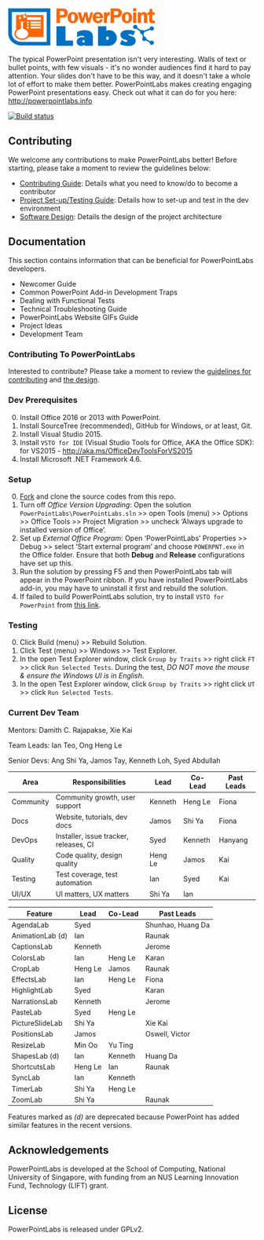 <img src="https://raw.githubusercontent.com/PowerPointLabs/PowerPointLabs-Installer/master/PowerPointLabsInstaller/PowerPointLabsInstallerUi/Resources/logo.png" width='300'>

The typical PowerPoint presentation isn't very interesting. Walls of text or bullet points, with few visuals - it's no wonder audiences find it hard to pay attention.
Your slides don't have to be this way, and it doesn't take a whole lot of effort to make them better.
PowerPointLabs makes creating engaging PowerPoint presentations easy. Check out what it can do for you here: http://powerpointlabs.info

[![Build status](https://img.shields.io/appveyor/ci/kai33/powerpointlabs/master.svg)](https://ci.appveyor.com/project/kai33/powerpointlabs)

## Contributing
We welcome any contributions to make PowerPointLabs better! Before starting, please take a moment to review the guidelines below:
* [Contributing Guide](https://github.com/PowerPointLabs/powerpointlabs/blob/master/.github/CONTRIBUTING.md): Details what you need to know/do to become a contributor
* [Project Set-up/Testing Guide](https://github.com/PowerPointLabs/PowerPointLabs/blob/master/doc/ProjectSetUp.md): Details how to set-up and test in the dev environment
* [Software Design](https://github.com/PowerPointLabs/PowerPointLabs/blob/master/doc/SoftwareDesign.md): Details the design of the project architecture 

## Documentation
This section contains information that can be beneficial for PowerPointLabs developers.
* Newcomer Guide
* Common PowerPoint Add-in Development Traps
* Dealing with Functional Tests
* Technical Troubleshooting Guide
* PowerPointLabs Website GIFs Guide
* Project Ideas
* Development Team

### Contributing To PowerPointLabs
Interested to contribute? Please take a moment to review the [guidelines for contributing](https://github.com/PowerPointLabs/powerpointlabs/blob/master/.github/CONTRIBUTING.md) and [the design](https://github.com/PowerPointLabs/PowerPointLabs/blob/master/doc/SoftwareDesign.md).

### Dev Prerequisites
0. Install Office 2016 or 2013 with PowerPoint.
1. Install SourceTree (recommended), GitHub for Windows, or at least, Git.
2. Install Visual Studio 2015.
3. Install `VSTO for IDE` (Visual Studio Tools for Office, AKA the Office SDK):<br>
   for VS2015 - http://aka.ms/OfficeDevToolsForVS2015<br>
4. Install Microsoft .NET Framework 4.6.

### Setup
0. [Fork](http://help.github.com/fork-a-repo/) and clone the source codes from this repo.
1. Turn off *Office Version Upgrading*: Open the solution `PowerPointLabs\PowerPointLabs.sln` >> open Tools (menu) >> Options >> Office Tools >> Project Migration >> uncheck ‘Always upgrade to installed version of Office’.
2. Set up *External Office Program*: Open ‘PowerPointLabs’ Properties >> Debug >> select ‘Start external program’ and choose `POWERPNT.exe` in the Office folder. Ensure that both **Debug** and **Release** configurations have set up this.
3. Run the solution by pressing F5 and then PowerPointLabs tab will appear in the PowerPoint ribbon. If you have installed PowerPointLabs add-in, you may have to uninstall it first and rebuild the solution.
4. If failed to build PowerPointLabs solution, try to install `VSTO for PowerPoint` from [this link](http://powerpointlabs.info/vsto-redirect.html).

### Testing
0. Click Build (menu) >> Rebuild Solution.
1. Click Test (menu) >> Windows >> Test Explorer. 
2. In the open Test Explorer window, click `Group by Traits` >> right click `FT` >> click `Run Selected Tests`. During the test, *DO NOT move the mouse & ensure the Windows UI is in English*.
3. In the open Test Explorer window, click `Group by Traits` >> right click `UT` >> click `Run Selected Tests`.

### Current Dev Team

Mentors: Damith C. Rajapakse, Xie Kai

Team Leads: Ian Teo, Ong Heng Le

Senior Devs: Ang Shi Ya, Jamos Tay, Kenneth Loh, Syed Abdullah

Area | Responsibilities | Lead | Co-Lead | Past Leads
-----|------------------|------|---------|-----|
Community | Community growth, user support | Kenneth | Heng Le | Fiona |
Docs | Website, tutorials, dev docs | Jamos | Shi Ya | Fiona |
DevOps | Installer, issue tracker, releases, CI | Syed | Kenneth | Hanyang |
Quality | Code quality, design quality | Heng Le | Jamos | Kai |
Testing | Test coverage, test automation | Ian | Syed | Kai |
UI/UX | UI matters, UX matters | Shi Ya | Ian |  |

Feature  | Lead | Co-Lead | Past Leads
-----|------|---------|-----|
AgendaLab | Syed |  | Shunhao, Huang Da
AnimationLab (d) | Ian |  | Raunak
CaptionsLab | Kenneth |  | Jerome
ColorsLab | Ian | Heng Le | Karan
CropLab | Heng Le | Jamos | Raunak
EffectsLab | Ian | Heng Le | Fiona
HighlightLab | Syed |  | Karan
NarrationsLab | Kenneth |  | Jerome
PasteLab | Syed | Heng Le |
PictureSlideLab | Shi Ya |  | Xie Kai
PositionsLab | Jamos |  | Oswell, Victor
ResizeLab | Min Oo | Yu Ting |  
ShapesLab (d) | Ian | Kenneth | Huang Da
ShortcutsLab | Heng Le | Ian | Raunak
SyncLab | Ian | Kenneth |
TimerLab | Shi Ya | Heng Le |
ZoomLab | Shi Ya |  | Raunak

Features marked as _(d)_ are deprecated because PowerPoint has added similar features in the recent versions.

## Acknowledgements
PowerPointLabs is developed at the School of Computing, National University of Singapore, with funding from an NUS Learning Innovation Fund, Technology (LIFT) grant.

## License
PowerPointLabs is released under GPLv2.
